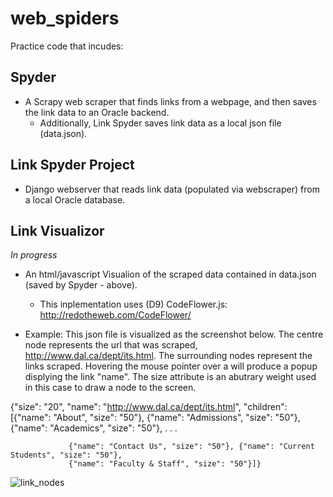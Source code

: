 web_spiders
===========

Practice code that incudes:

Spyder
------
- A Scrapy web scraper that finds links from a webpage, and then saves the link data to an Oracle backend.
  - Additionally, Link Spyder saves link data as a local json file (data.json).


Link Spyder Project
-------------------
- Django webserver that reads link data (populated via webscraper) from a local Oracle database.


Link Visualizor
---------------

*In progress*

- An html/javascript Visualion of the scraped data contained in data.json (saved by Spyder - above). 
  - This inplementation uses (D9) CodeFlower.js: http://redotheweb.com/CodeFlower/
  
- Example:
     This json file is visualized as the screenshot below. The centre node represents the url that was scraped,    http://www.dal.ca/dept/its.html. The surrounding nodes represent the links scraped. Hovering the mouse pointer over a will produce a popup displying the link "name". The size attribute is an abutrary weight used in this case to draw a node to the screen.
  
{"size": "20", "name": "http://www.dal.ca/dept/its.html",
    "children": [{"name": "About", "size": "50"},
                 {"name": "Admissions", "size": "50"},
                 {"name": "Academics", "size": "50"},
                 . . .
                 
                 {"name": "Contact Us", "size": "50"}, {"name": "Current Students", "size": "50"},
                 {"name": "Faculty & Staff", "size": "50"}]}


  ![link_nodes](https://cloud.githubusercontent.com/assets/2049888/4366866/9bc95cd0-42c7-11e4-88a3-e272e4d5335a.png)





